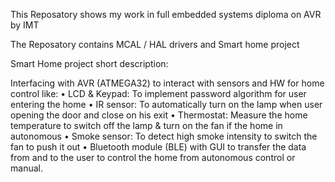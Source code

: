 This Reposatory shows my work in full embedded systems diploma on AVR by IMT

The Reposatory contains MCAL / HAL drivers and Smart home project

Smart Home project short description:

Interfacing with AVR (ATMEGA32) to interact with sensors and HW for home control like: 
• LCD & Keypad: To implement password algorithm for user entering the home
• IR sensor: To automatically turn on the lamp when user opening the door and close on his exit
• Thermostat: Measure the home temperature to switch off the lamp & turn on the fan if the home in autonomous 
• Smoke sensor: To detect high smoke intensity to switch the fan to push it out
• Bluetooth module (BLE) with GUI to transfer the data from and to the user to control the home from 
 autonomous control or manual.
